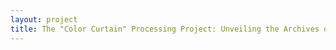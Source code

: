 ```yaml
--- 
layout: project 
title: The "Color Curtain" Processing Project: Unveiling the Archives of Chicago's Black Metropolis
---
```



